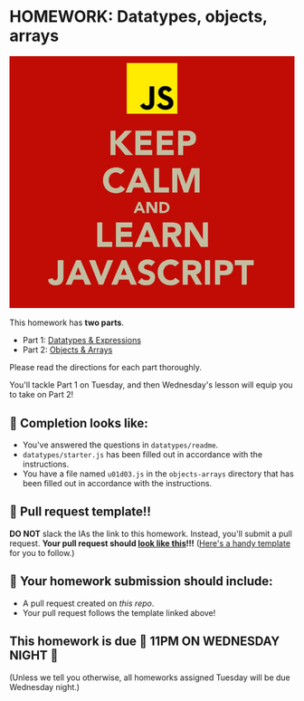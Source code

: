 # HOMEWORK: Datatypes, objects, arrays

![Learn JS](./assets/learn.jpg)

This homework has **two parts**.

- Part 1: [Datatypes & Expressions](./datatypes)
- Part 2: [Objects & Arrays](./objects-arrays)

Please read the directions for each part thoroughly.

You'll tackle Part 1 on Tuesday, and then Wednesday's lesson will equip you to take on Part 2! 

## 🚀 Completion looks like:

- You've answered the questions in `datatypes/readme`.
- `datatypes/starter.js` has been filled out in accordance with the instructions.
- You have a file named `u01d03.js` in the `objects-arrays` directory that has been filled out in accordance with the instructions.

## 🚀 Pull request template!!

**DO NOT** slack the IAs the link to this homework. Instead, you'll submit a pull request. **Your pull request should [look like this](https://git.generalassemb.ly/wdi-nyc-delorean/HW_U01_D02_Datatypes-Objects-Arrays/pull/1)!!!**  ([Here's a handy template](https://git.generalassemb.ly/raw/wdi-nyc-delorean/delorean-students/master/pull-request-template.md?token=AAARY03kINlOYHyjMyoLEYjxhv8tPI5Jks5ZVoz7wA%3D%3D) for you to follow.)

## 🚀 Your homework submission should include:

- A pull request created on _this repo_.
- Your pull request follows the template linked above!

## This homework is due 🚨 11PM ON WEDNESDAY NIGHT 🚨

(Unless we tell you otherwise, all homeworks assigned Tuesday will be due Wednesday night.)